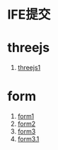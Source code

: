 # IFE提交
# threejs
1. <a href='https://pzzzzz.github.io/IFEbaidu2017/threeJS/test1/'>threejs1</a>

# form
1. <a href="https://pzzzzz.github.io/IFEbaidu2017/form/test1/">form1</a>
2. <a href="https://pzzzzz.github.io/IFEbaidu2017/form/test2/">form2</a>
3. <a href="https://pzzzzz.github.io/IFEbaidu2017/form/test3/">form3</a>
4. <a href="https://pzzzzz.github.io/IFEbaidu2017/form/test3.1/">form3.1</a>